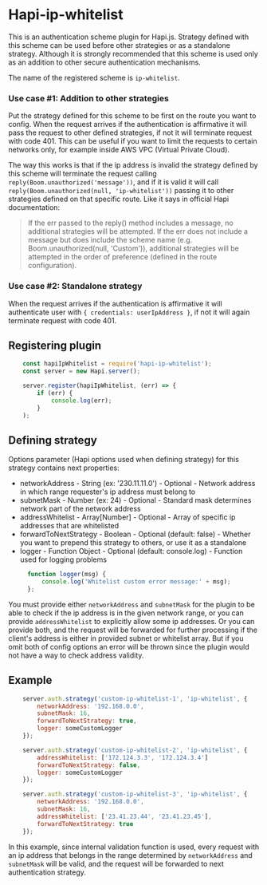 # Hapi-ip-whitelist

This is an authentication scheme plugin for Hapi.js. Strategy defined with this scheme can be used before other strategies or as a standalone strategy. Although it is strongly recommended that this scheme is used only as an addition to other secure authentication mechanisms.

The name of the registered scheme is `ip-whitelist`.

### Use case #1: Addition to other strategies
Put the strategy defined for this scheme to be first on the route you want to config. When the request arrives if the authentication is affirmative it will pass the request to other defined strategies, if not it will terminate request with code 401. This can be useful if you want to limit the requests to certain networks only, for example inside AWS VPC (Virtual Private Cloud).

The way this works is that if the ip address is invalid the strategy defined by this scheme will terminate the request calling `reply(Boom.unauthorized('message'))`, and if it is valid it will call `reply(Boom.unauthorized(null, 'ip-whitelist'))` passing it to other strategies defined on that specific route. Like it says in official Hapi documentation:

> If the err passed to the reply() method includes a message, no additional strategies will be attempted. If the err does not include a message but does include the scheme name (e.g. Boom.unauthorized(null, 'Custom')), additional strategies will be attempted in the order of preference (defined in the route configuration).

### Use case #2: Standalone strategy
When the request arrives if the authentication is affirmative it will authenticate user with
`{ credentials: userIpAddress }`, if not it will again terminate request with code 401.


## Registering plugin
```javascript
    const hapiIpWhitelist = require('hapi-ip-whitelist');
    const server = new Hapi.server();

    server.register(hapiIpWhitelist, (err) => {
        if (err) {
            console.log(err);
        }
    );
```
## Defining strategy
Options parameter (Hapi options used when defining strategy) for this strategy contains next properties:
- networkAddress - String (ex: '230.11.11.0') - Optional - Network address in which range requester's ip address must belong to
- subnetMask - Number (ex: 24) - Optional - Standard mask determines network part of the network address
- addressWhitelist - Array[Number] - Optional - Array of specific ip addresses that are whitelisted
- forwardToNextStrategy - Boolean - Optional (default: false) - Whether you want to prepend this strategy to others, or use it as a standalone
- logger - Function Object - Optional (default: console.log) - Function used for logging problems
  ```javascript
    function logger(msg) {
        console.log('Whitelist custom error message:' + msg);
    };
  ```
You must provide either `networkAddress` and `subnetMask` for the plugin to be able to check if the ip address is in the given network range, or you can provide `addressWhitelist` to explicitly allow some ip addresses. Or you can provide both, and the request will be forwarded for further processing if the client's address is either in provided subnet or whitelist array. But if you omit both of config options an error will be thrown since the plugin would not have a way to check address validity. 
## Example
```javascript
    server.auth.strategy('custom-ip-whitelist-1', 'ip-whitelist', {
        networkAddress: '192.168.0.0',
        subnetMask: 16,
        forwardToNextStrategy: true,
        logger: someCustomLogger
    });

    server.auth.strategy('custom-ip-whitelist-2', 'ip-whitelist', {
        addressWhitelist: ['172.124.3.3', '172.124.3.4']
        forwardToNextStrategy: false,
        logger: someCustomLogger
    });

    server.auth.strategy('custom-ip-whitelist-3', 'ip-whitelist', {
        networkAddress: '192.168.0.0',
        subnetMask: 16,
        addressWhitelist: ['23.41.23.44', '23.41.23.45'],
        forwardToNextStrategy: true
    });
```
In this example, since internal validation function is used, every request with an ip address that belongs in the range determined by `networkAddress` and `subnetMask` will be valid, and the request will be forwarded to next authentication strategy.

